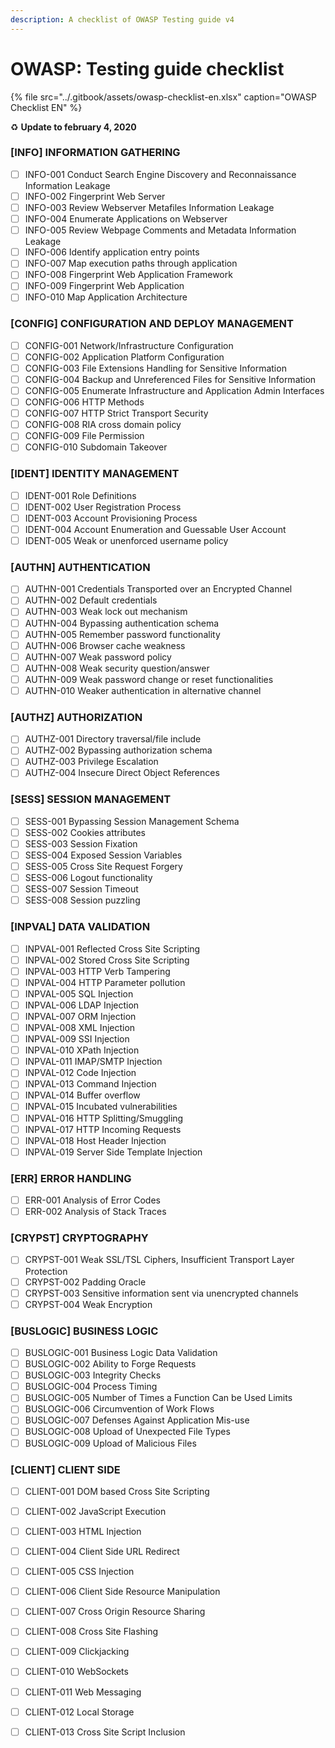 ```yaml
---
description: A checklist of OWASP Testing guide v4
---
```


# OWASP: Testing guide checklist

{% file src="../.gitbook/assets/owasp-checklist-en.xlsx" caption="OWASP Checklist EN" %}

♻️ **Update to february 4, 2020**

### \[INFO\] INFORMATION GATHERING

* [ ] INFO-001 Conduct Search Engine Discovery and Reconnaissance Information Leakage
* [ ] INFO-002 Fingerprint Web Server
* [ ] INFO-003 Review Webserver Metafiles Information Leakage
* [ ] INFO-004 Enumerate Applications on Webserver
* [ ] INFO-005 Review Webpage Comments and Metadata Information Leakage
* [ ] INFO-006 Identify application entry points
* [ ] INFO-007 Map execution paths through application
* [ ] INFO-008 Fingerprint Web Application Framework
* [ ] INFO-009 Fingerprint Web Application
* [ ] INFO-010 Map Application Architecture

### \[CONFIG\] CONFIGURATION AND DEPLOY MANAGEMENT

* [ ] CONFIG-001 Network/Infrastructure Configuration
* [ ] CONFIG-002 Application Platform Configuration
* [ ] CONFIG-003 File Extensions Handling for Sensitive Information
* [ ] CONFIG-004 Backup and Unreferenced Files for Sensitive Information
* [ ] CONFIG-005 Enumerate Infrastructure and Application Admin Interfaces
* [ ] CONFIG-006 HTTP Methods
* [ ] CONFIG-007 HTTP Strict Transport Security
* [ ] CONFIG-008 RIA cross domain policy
* [ ] CONFIG-009 File Permission
* [ ] CONFIG-010 Subdomain Takeover

### \[IDENT\] IDENTITY MANAGEMENT

* [ ] IDENT-001 Role Definitions
* [ ] IDENT-002 User Registration Process
* [ ] IDENT-003 Account Provisioning Process
* [ ] IDENT-004 Account Enumeration and Guessable User Account
* [ ] IDENT-005 Weak or unenforced username policy

### \[AUTHN\] AUTHENTICATION

* [ ] AUTHN-001 Credentials Transported over an Encrypted Channel
* [ ] AUTHN-002 Default credentials
* [ ] AUTHN-003 Weak lock out mechanism
* [ ] AUTHN-004 Bypassing authentication schema
* [ ] AUTHN-005 Remember password functionality
* [ ] AUTHN-006 Browser cache weakness
* [ ] AUTHN-007 Weak password policy
* [ ] AUTHN-008 Weak security question/answer
* [ ] AUTHN-009 Weak password change or reset functionalities
* [ ] AUTHN-010 Weaker authentication in alternative channel

### \[AUTHZ\] AUTHORIZATION

* [ ] AUTHZ-001 Directory traversal/file include
* [ ] AUTHZ-002 Bypassing authorization schema
* [ ] AUTHZ-003 Privilege Escalation
* [ ] AUTHZ-004 Insecure Direct Object References

### \[SESS\] SESSION MANAGEMENT

* [ ] SESS-001 Bypassing Session Management Schema
* [ ] SESS-002 Cookies attributes
* [ ] SESS-003 Session Fixation
* [ ] SESS-004 Exposed Session Variables
* [ ] SESS-005 Cross Site Request Forgery
* [ ] SESS-006 Logout functionality
* [ ] SESS-007 Session Timeout
* [ ] SESS-008 Session puzzling

### \[INPVAL\] DATA VALIDATION

* [ ] INPVAL-001 Reflected Cross Site Scripting
* [ ] INPVAL-002 Stored Cross Site Scripting
* [ ] INPVAL-003 HTTP Verb Tampering
* [ ] INPVAL-004 HTTP Parameter pollution
* [ ] INPVAL-005 SQL Injection
* [ ] INPVAL-006 LDAP Injection
* [ ] INPVAL-007 ORM Injection
* [ ] INPVAL-008 XML Injection
* [ ] INPVAL-009 SSI Injection
* [ ] INPVAL-010 XPath Injection
* [ ] INPVAL-011 IMAP/SMTP Injection
* [ ] INPVAL-012 Code Injection
* [ ] INPVAL-013 Command Injection
* [ ] INPVAL-014 Buffer overflow
* [ ] INPVAL-015 Incubated vulnerabilities
* [ ] INPVAL-016 HTTP Splitting/Smuggling
* [ ] INPVAL-017 HTTP Incoming Requests
* [ ] INPVAL-018 Host Header Injection
* [ ] INPVAL-019 Server Side Template Injection

### \[ERR\] ERROR HANDLING

* [ ] ERR-001 Analysis of Error Codes
* [ ] ERR-002 Analysis of Stack Traces

### \[CRYPST\] CRYPTOGRAPHY

* [ ] CRYPST-001 Weak SSL/TSL Ciphers, Insufficient Transport Layer Protection
* [ ] CRYPST-002 Padding Oracle
* [ ] CRYPST-003 Sensitive information sent via unencrypted channels
* [ ] CRYPST-004 Weak Encryption

### \[BUSLOGIC\] BUSINESS LOGIC

* [ ] BUSLOGIC-001 Business Logic Data Validation
* [ ] BUSLOGIC-002 Ability to Forge Requests
* [ ] BUSLOGIC-003 Integrity Checks
* [ ] BUSLOGIC-004 Process Timing
* [ ] BUSLOGIC-005 Number of Times a Function Can be Used Limits
* [ ] BUSLOGIC-006 Circumvention of Work Flows
* [ ] BUSLOGIC-007 Defenses Against Application Mis-use
* [ ] BUSLOGIC-008 Upload of Unexpected File Types
* [ ] BUSLOGIC-009 Upload of Malicious Files

### \[CLIENT\] CLIENT SIDE

* [ ] CLIENT-001 DOM based Cross Site Scripting
* [ ] CLIENT-002 JavaScript Execution
* [ ] CLIENT-003 HTML Injection
* [ ] CLIENT-004 Client Side URL Redirect
* [ ] CLIENT-005 CSS Injection
* [ ] CLIENT-006 Client Side Resource Manipulation
* [ ] CLIENT-007 Cross Origin Resource Sharing
* [ ] CLIENT-008 Cross Site Flashing
* [ ] CLIENT-009 Clickjacking
* [ ] CLIENT-010 WebSockets
* [ ] CLIENT-011 Web Messaging
* [ ] CLIENT-012 Local Storage
* [ ] CLIENT-013 Cross Site Script Inclusion

